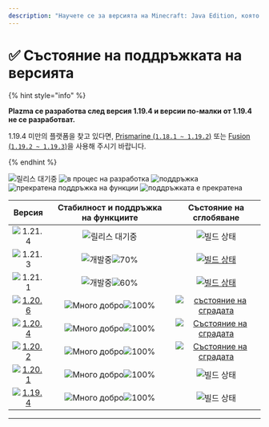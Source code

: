 ```yaml
---
description: "Научете се за версията на Minecraft: Java Edition, която се поддържа от Plazma."
---
```


# ✅ Състояние на поддръжката на версията

{% hint style="info" %}

**Plazma се разработва след версия 1.19.4 и версии по-малки от 1.19.4 не се разработват.**

1.19.4 미만의 플랫폼을 찾고 있다면, [Prismarine (`1.18.1 ~ 1.19.2`)](https://github.com/PrismarineTeam/Prismarine) 또는 [Fusion (`1.19.2 ~ 1.19.3`)](https://github.com/RuinedTechnologyUnify/Fusion)을 사용해 주시기 바랍니다.

{% endhint %}

[wtr]: https://badge.plazmamc.org/0/릴리스%20대기중
[idv]: <https://badge.plazmamc.org/1/в процес на разработка>
[atv]: https://badge.plazmamc.org/2/поддръжка
[fse]: <https://badge.plazmamc.org/6/прекратена поддръжка на функции>
[eol]: <https://badge.plazmamc.org/4/поддръжката е прекратена>
[ukn]: <https://badge.plazmamc.org/0/Няма информация>
[vgd]: https://badge.plazmamc.org/2/매우%20좋음
[mid]: https://badge.plazmamc.org/6/нормално
[100]: https://badge.plazmamc.org/percent/100

![릴리스 대기중][wtr] ![в процес на разработка][idv] ![поддръжка][atv] ![прекратена поддръжка на функции][fse] ![поддръжката е прекратена][eol]

|                                       Версия                                      |            Стабилност и поддръжка на функциите           |                                             Състояние на сглобяване                                            |
| :-------------------------------------------------------------------------------: | :------------------------------------------------------: | :------------------------------------------------------------------------------------------------------------: |
|                   ![1.21.4](https://badge.plazmamc.org/0/1.21.4)                  |                      ![릴리스 대기중][wtr]                     |                                                  ![빌드 상태][ukn]                                                 |
|                   ![1.21.3](https://badge.plazmamc.org/1/1.21.3)                  | ![개발중][idv]![70%](https://badge.plazmamc.org/percent/70) |         [![빌드 상태](https://build.plazmamc.org/1.21.3)](https://build.plazmamc.org/1.21.3?redirect=true)         |
|                   ![1.21.1](https://badge.plazmamc.org/6/1.21.1)                  | ![개발중][idv]![60%](https://badge.plazmamc.org/percent/60) |         [![빌드 상태](https://build.plazmamc.org/1.21.1)](https://build.plazmamc.org/1.21.1?redirect=true)         |
| [![1.20.6](https://badge.plazmamc.org/2/1.20.6)](https://git.plazmamc.org/1.20.6) |              ![Много добро][vgd]![100%][100]             | [![състояние на сградата](https://build.plazmamc.org/1.20.6)](https://build.plazmamc.org/1.20.6?redirect=true) |
| [![1.20.4](https://badge.plazmamc.org/6/1.20.4)](https://git.plazmamc.org/1.20.4) |              ![Много добро][vgd]![100%][100]             | [![Състояние на сградата](https://build.plazmamc.org/1.20.4)](https://build.plazmamc.org/1.20.4?redirect=true) |
| [![1.20.2](https://badge.plazmamc.org/4/1.20.2)](https://git.plazmamc.org/1.20.2) |              ![Много добро][vgd]![100%][100]             | [![Състояние на сградата](https://build.plazmamc.org/1.20.2)](https://build.plazmamc.org/1.20.2?redirect=true) |
| [![1.20.1](https://badge.plazmamc.org/4/1.20.1)](https://git.plazmamc.org/1.20.1) |              ![Много добро][vgd]![100%][100]             |                                                  ![빌드 상태][ukn]                                                 |
| [![1.19.4](https://badge.plazmamc.org/4/1.19.4)](https://git.plazmamc.org/1.19.4) |              ![Много добро][vgd]![100%][100]             |                                                  ![빌드 상태][ukn]                                                 |

***
